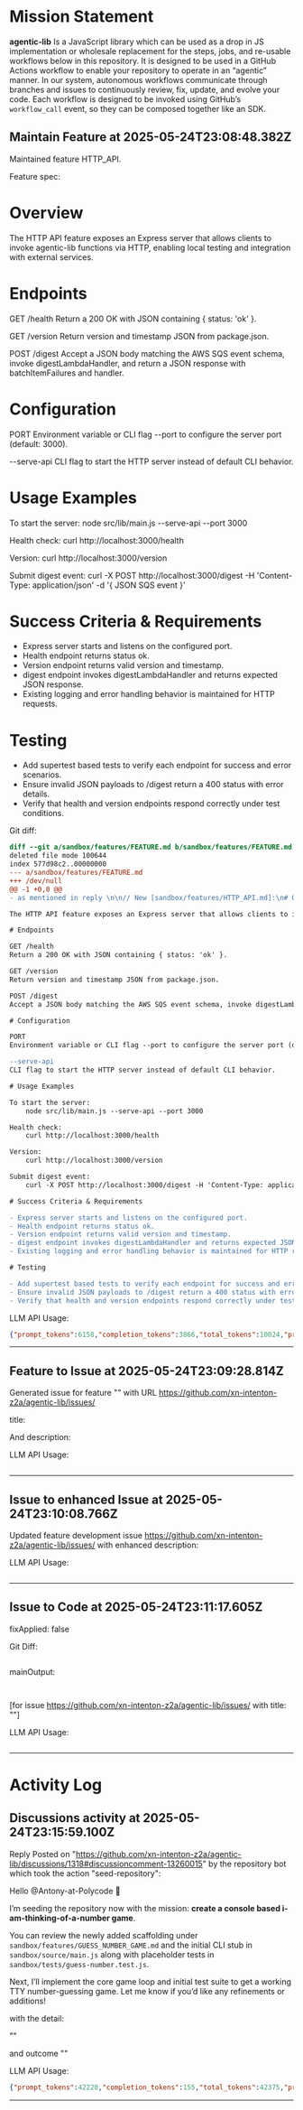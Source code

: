 # Mission Statement

**agentic‑lib** Is a JavaScript library which can be used as a drop in JS implementation or wholesale replacement for 
the steps, jobs, and re-usable workflows below in this repository. It is designed to be used in a GitHub Actions 
workflow to enable your repository to operate in an “agentic” manner. In our system, autonomous workflows communicate
through branches and issues to continuously review, fix, update, and evolve your code. Each workflow is designed to be
invoked using GitHub’s `workflow_call` event, so they can be composed together like an SDK.
## Maintain Feature at 2025-05-24T23:08:48.382Z

Maintained feature HTTP_API.

Feature spec:

# Overview

The HTTP API feature exposes an Express server that allows clients to invoke agentic-lib functions via HTTP, enabling local testing and integration with external services.

# Endpoints

GET /health
Return a 200 OK with JSON containing { status: 'ok' }.

GET /version
Return version and timestamp JSON from package.json.

POST /digest
Accept a JSON body matching the AWS SQS event schema, invoke digestLambdaHandler, and return a JSON response with batchItemFailures and handler.

# Configuration

PORT
Environment variable or CLI flag --port to configure the server port (default: 3000).

--serve-api
CLI flag to start the HTTP server instead of default CLI behavior.

# Usage Examples

To start the server:
    node src/lib/main.js --serve-api --port 3000

Health check:
    curl http://localhost:3000/health

Version:
    curl http://localhost:3000/version

Submit digest event:
    curl -X POST http://localhost:3000/digest -H 'Content-Type: application/json' -d '{ JSON SQS event }'

# Success Criteria & Requirements

- Express server starts and listens on the configured port.
- Health endpoint returns status ok.
- Version endpoint returns valid version and timestamp.
- digest endpoint invokes digestLambdaHandler and returns expected JSON response.
- Existing logging and error handling behavior is maintained for HTTP requests.

# Testing

- Add supertest based tests to verify each endpoint for success and error scenarios.
- Ensure invalid JSON payloads to /digest return a 400 status with error details.
- Verify that health and version endpoints respond correctly under test conditions.


Git diff:

```diff
diff --git a/sandbox/features/FEATURE.md b/sandbox/features/FEATURE.md
deleted file mode 100644
index 577d98c2..00000000
--- a/sandbox/features/FEATURE.md
+++ /dev/null
@@ -1 +0,0 @@
- as mentioned in reply \n\n// New [sandbox/features/HTTP_API.md]:\n# Overview

The HTTP API feature exposes an Express server that allows clients to invoke agentic-lib functions via HTTP, enabling local testing and integration with external services.

# Endpoints

GET /health
Return a 200 OK with JSON containing { status: 'ok' }.

GET /version
Return version and timestamp JSON from package.json.

POST /digest
Accept a JSON body matching the AWS SQS event schema, invoke digestLambdaHandler, and return a JSON response with batchItemFailures and handler.

# Configuration

PORT
Environment variable or CLI flag --port to configure the server port (default: 3000).

--serve-api
CLI flag to start the HTTP server instead of default CLI behavior.

# Usage Examples

To start the server:
    node src/lib/main.js --serve-api --port 3000

Health check:
    curl http://localhost:3000/health

Version:
    curl http://localhost:3000/version

Submit digest event:
    curl -X POST http://localhost:3000/digest -H 'Content-Type: application/json' -d '{ JSON SQS event }'

# Success Criteria & Requirements

- Express server starts and listens on the configured port.
- Health endpoint returns status ok.
- Version endpoint returns valid version and timestamp.
- digest endpoint invokes digestLambdaHandler and returns expected JSON response.
- Existing logging and error handling behavior is maintained for HTTP requests.

# Testing

- Add supertest based tests to verify each endpoint for success and error scenarios.
- Ensure invalid JSON payloads to /digest return a 400 status with error details.
- Verify that health and version endpoints respond correctly under test conditions.
```

LLM API Usage:

```json
{"prompt_tokens":6158,"completion_tokens":3866,"total_tokens":10024,"prompt_tokens_details":{"cached_tokens":0,"audio_tokens":0},"completion_tokens_details":{"reasoning_tokens":3456,"audio_tokens":0,"accepted_prediction_tokens":0,"rejected_prediction_tokens":0}}
```
---

## Feature to Issue at 2025-05-24T23:09:28.814Z

Generated issue  for feature "" with URL https://github.com/xn-intenton-z2a/agentic-lib/issues/

title:



And description:



LLM API Usage:

```json

```
---

## Issue to enhanced Issue at 2025-05-24T23:10:08.766Z

Updated feature development issue https://github.com/xn-intenton-z2a/agentic-lib/issues/ with enhanced description:



LLM API Usage:

```json

```
---

## Issue to Code at 2025-05-24T23:11:17.605Z

fixApplied: false



Git Diff:

```

```
mainOutput:
```


```
[for issue https://github.com/xn-intenton-z2a/agentic-lib/issues/ with title: ""]

LLM API Usage:

```json

```
---

# Activity Log

## Discussions activity at 2025-05-24T23:15:59.100Z

Reply Posted on "https://github.com/xn-intenton-z2a/agentic-lib/discussions/1318#discussioncomment-13260015" by the repository bot which took the action "seed-repository":

Hello @Antony-at-Polycode 👋

I’m seeding the repository now with the mission: **create a console based i-am-thinking-of-a-number game**.  

You can review the newly added scaffolding under `sandbox/features/GUESS_NUMBER_GAME.md` and the initial CLI stub in `sandbox/source/main.js` along with placeholder tests in `sandbox/tests/guess-number.test.js`.  

Next, I’ll implement the core game loop and initial test suite to get a working TTY number-guessing game. Let me know if you’d like any refinements or additions!

with the detail:

""

and outcome ""

LLM API Usage:

```json
{"prompt_tokens":42220,"completion_tokens":155,"total_tokens":42375,"prompt_tokens_details":{"cached_tokens":1280,"audio_tokens":0},"completion_tokens_details":{"reasoning_tokens":0,"audio_tokens":0,"accepted_prediction_tokens":0,"rejected_prediction_tokens":0}}

```
---

